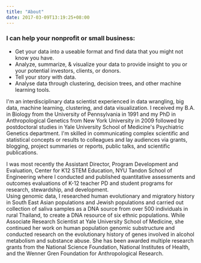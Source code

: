 ```yaml
---
title: "About"
date: 2017-03-09T13:19:25+08:00
---
```

### I can help your nonprofit or small business:

* Get your data into a useable format and find data that you might not know you have.
* Analyze, summarize, & visualize your data to provide insight to you or your potential investors, clients, or donors.
* Tell your story with data.
* Analyse data through clustering, decision trees, and other machine learning tools.

I'm an interdisciplinary data scientist experienced in data wrangling, big data, machine learning, clustering, and data visualization. I received my B.A. in Biology from the University of Pennsylvania in 1991 and my PhD in Anthropological Genetics from New York University in 2009 followed by postdoctoral studies in Yale University School of Medicine's Psychiatric Genetics department. I'm skilled in communicating complex scientific and statistical concepts or results to colleagues and lay audiences via grants, blogging, project summaries or reports, public talks, and scientific publications.

I was most recently the Assistant Director, Program Development and Evaluation, Center for K12 STEM Education, NYU Tandon School of Engineering where I conducted and published quantitative assessments and outcomes evaluations of K-12 teacher PD and student programs for research, stewardship, and development.   
Using genomic data, I researched human evolutionary and migratory history in South East Asian populations and Jewish populations and carried out collection of saliva samples as a DNA source from over 500 individuals in rural Thailand, to create a DNA resource of six ethnic populations. 
While Associate Research Scientist at Yale University School of Medicine, she continued her work on human population genomic substructure and conducted research on the evolutionary history of genes involved in alcohol metabolism and substance abuse. She has been awarded multiple research grants from the National Science Foundation, National Institutes of Health, and the Wenner Gren Foundation for Anthropological Research.



